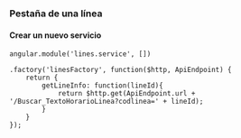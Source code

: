 ### Pestaña de una línea
#### Crear un nuevo servicio


```
angular.module('lines.service', [])

.factory('linesFactory', function($http, ApiEndpoint) {
	return {
		getLineInfo: function(lineId){
            return $http.get(ApiEndpoint.url + '/Buscar_TextoHorarioLinea?codlinea=' + lineId);
		}
	}
});
```

